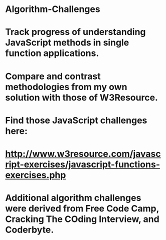 # Algorithm-Challenges
# Track progress of understanding JavaScript methods in single function applications.
# Compare and contrast methodologies from my own solution with those of W3Resource.
# Find those JavaScript challenges here: 
# http://www.w3resource.com/javascript-exercises/javascript-functions-exercises.php
# Additional algorithm challenges were derived from Free Code Camp, Cracking The COding Interview, and Coderbyte. 
